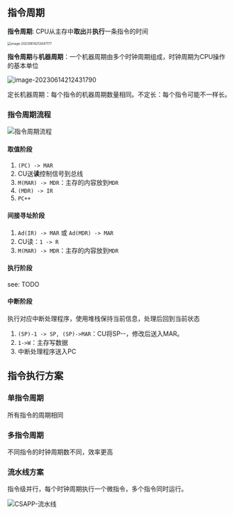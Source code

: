 ## 指令周期

**指令周期**: CPU从主存中**取出**并**执行**一条指令的时间

<img src="https://pic-1257412153.cos.ap-nanjing.myqcloud.com/images/2023/06/14/image-20230614212447177-5ff445.png" alt="image-20230614212447177" style="zoom:50%;" />

**指令周期**与**机器周期**：一个机器周期由多个时钟周期组成，时钟周期为CPU操作的基本单位

![image-20230614212431790](https://pic-1257412153.cos.ap-nanjing.myqcloud.com/images/2023/06/14/image-20230614212431790-360ddf.png)

定长机器周期：每个指令的机器周期数量相同。不定长：每个指令可能不一样长。

### 指令周期流程



![指令周期流程](https://pic-1257412153.cos.ap-nanjing.myqcloud.com/images/2023/06/14/image-20230614212938520-2b28d9.png)

#### 取值阶段

1. `(PC) -> MAR`
2. CU送**读**控制信号到总线
3. `M(MAR) -> MDR`：主存的内容放到`MDR`
4. `(MDR) -> IR`
5. `PC++`

#### 间接寻址阶段

1. `Ad(IR) -> MAR` 或 `Ad(MDR) -> MAR`
2. CU读：`1 -> R`
3. `M(MAR) -> MDR`：主存的内容放到`MDR`

#### 执行阶段

see: TODO

#### 中断阶段

执行对应中断处理程序，使用堆栈保持当前信息，处理后回到当前状态

1. `(SP)-1 -> SP, (SP)->MAR`：CU将SP--，修改后送入MAR。
2. `1->W`：主存写数据
3. 中断处理程序送入PC

## 指令执行方案

### 单指令周期

所有指令的周期相同

### 多指令周期

不同指令的时钟周期数不同，效率更高

### 流水线方案

指令级并行，每个时钟周期执行一个微指令，多个指令同时运行。

![CSAPP-流水线](https://pic-1257412153.cos.ap-nanjing.myqcloud.com/images/2023/06/14/image-20230614214805807-cc864c.png)